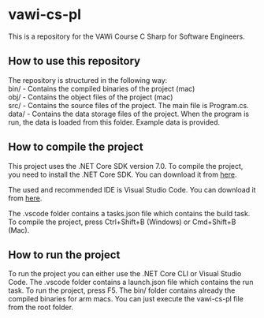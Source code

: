 # vawi-cs-pl

This is a repository for the VAWi Course C Sharp for Software Engineers.

## How to use this repository
The repository is structured in the following way:  
bin/ - Contains the compiled binaries of the project (mac)  
obj/ - Contains the object files of the project (mac)  
src/ - Contains the source files of the project. The main file is Program.cs.  
data/ - Contains the data storage files of the project. When the program is run, the data is loaded from this folder. Example data is provided.

## How to compile the project
This project uses the .NET Core SDK version 7.0. To compile the project, you need to install the .NET Core SDK. You can download it from [here](https://dotnet.microsoft.com/download).

The used and recommended IDE is Visual Studio Code. You can download it from [here](https://code.visualstudio.com/).

The .vscode folder contains a tasks.json file which contains the build task. To compile the project, press Ctrl+Shift+B (Windows) or Cmd+Shift+B (Mac).

## How to run the project
To run the project you can either use the .NET Core CLI or Visual Studio Code.
The .vscode folder contains a launch.json file which contains the run task. To run the project, press F5.
The bin/ folder contains already the compiled binaries for arm macs. You can just execute the vawi-cs-pl file from the root folder.
